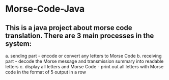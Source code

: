 # Morse-Code-Java
## This is a java project about morse code translation. There are 3 main processes in the system: 
  a. sending part - encode or convert any letters to Morse Code
  b. receiving part - decode the Morse message and transmission summary into readable letters
  c. display all letters and Morse Code - print out all letters with Morse code in the format of 5 output in a row

